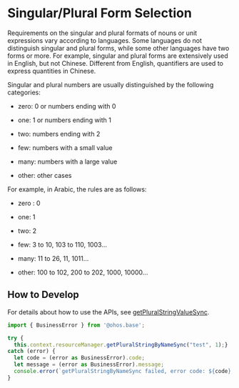 # Singular/Plural Form Selection

Requirements on the singular and plural formats of nouns or unit expressions vary according to languages. Some languages do not distinguish singular and plural forms, while some other languages have two forms or more. For example, singular and plural forms are extensively used in English, but not Chinese. Different from English, quantifiers are used to express quantities in Chinese.

Singular and plural numbers are usually distinguished by the following categories:

- zero: 0 or numbers ending with 0

- one: 1 or numbers ending with 1

- two: numbers ending with 2

- few: numbers with a small value

- many: numbers with a large value

- other: other cases

For example, in Arabic, the rules are as follows:

- zero : 0

- one: 1

- two: 2

- few: 3 to 10, 103 to 110, 1003...

- many: 11 to 26, 11, 1011...

- other: 100 to 102, 200 to 202, 1000, 10000...

## How to Develop

For details about how to use the APIs, see [getPluralStringValueSync](../reference/apis/js-apis-resource-manager.md#getpluralstringvaluesync10).

```ts
import { BusinessError } from '@ohos.base'; 

try {  
  this.context.resourceManager.getPluralStringByNameSync("test", 1);} 
catch (error) {  
  let code = (error as BusinessError).code;  
  let message = (error as BusinessError).message;  
  console.error(`getPluralStringByNameSync failed, error code: ${code}, message: ${message}.`);
}
```
